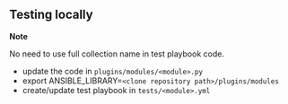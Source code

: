 ## Testing locally

**Note**

No need to use full collection name in test playbook code.

* update the code in `plugins/modules/<module>.py`
* export ANSIBLE_LIBRARY=`<clone repository path>/plugins/modules`
* create/update test playbook in `tests/<module>.yml`